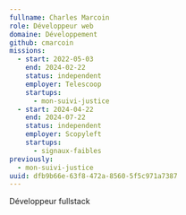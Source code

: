 ```yaml
---
fullname: Charles Marcoin
role: Développeur web
domaine: Développement
github: cmarcoin
missions:
  - start: 2022-05-03
    end: 2024-02-22
    status: independent
    employer: Telescoop
    startups:
      - mon-suivi-justice
  - start: 2024-04-22
    end: 2024-07-22
    status: independent
    employer: Scopyleft
    startups:
      - signaux-faibles
previously:
  - mon-suivi-justice
uuid: dfb9b66e-63f8-472a-8560-5f5c971a7387
---
```

Développeur fullstack
